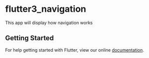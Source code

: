# flutter3_navigation

This app will display how navigation works

## Getting Started

For help getting started with Flutter, view our online
[documentation](https://flutter.io/).
